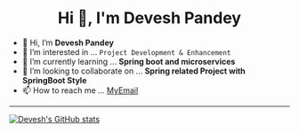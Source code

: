
<!---
dvspandey/dvspandey is a ✨ special ✨ repository because its `README.md` (this file) appears on your GitHub profile.
You can click the Preview link to take a look at your changes.

Refrence:: https://github.com/anuraghazra/github-readme-stats
--->

<h1 align="center">Hi 👋, I'm Devesh Pandey</h1>

- 👋 Hi, I’m **Devesh Pandey**
- 👀 I’m interested in ... `Project Development & Enhancement`
- 🌱 I’m currently learning ... **Spring boot and microservices**
- 💞️ I’m looking to collaborate on ... **Spring related Project with SpringBoot Style**
- 📫 How to reach me ... [MyEmail](dvspandey10@gmail.com)


---
[![Devesh's GitHub stats](https://github-readme-stats.vercel.app/api?username=dvspandey&count_private=true&show_icons=true&theme=vue)](https://github.com/dvspandey)


<!-- For Lang -->






<!--[![Readme Card](https://github-readme-stats.vercel.app/api/pin/?username=dvspandey&repo=dvspandey)](https://github.com/dvspandey) For Repository as Card--> 




<!--
---
## Connect with me:

<a href="https://www.linkedin.com/in/dvspandey/">
  <img align="left" alt="Devesh Pandey's | Linkedin" width="22px" src="https://raw.githubusercontent.com/peterthehan/peterthehan/master/assets/linkedin.svg" />
</a>
<a href="https://www.instagram.com/dvs.pandey/">
  <img align="left" alt="Devesh Pandey's | Instagram" width="22px" src="https://www.flaticon.com/svg/static/icons/svg/174/174855.svg" />
</a>


<br />
-->
